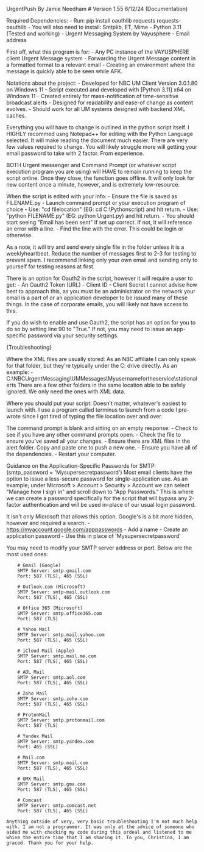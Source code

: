   UrgentPush By Jamie Needham
    # Version 1.55 6/12/24 
      (Documentation)
      
   Required Dependencies: 
        - Run: pip install oauthlib requests requests-oauthlib
        - You will also need to install: Smtplib, ET, Mime
        - Python 3.11 (Tested and working)
        - Urgent Messaging System by Vayusphere
        - Email address
        
   First off, what this program is for:
        - Any PC instance of the VAYUSPHERE client Urgent Message system
        - Forwarding the Urgent Message content in a formatted format to a relevant email
        - Creating an environment where the message is quickly able to be seen while AFK.
        
   Notations about the project:
        - Developed for NBC UM Client Version 3.0.1.80 on Windows 11
        - Script executed and developed with [Python 3.11] x64 on Windows 11
        - Created entirely for mass-notification of time-sensitive broadcast alerts
        - Designed for readability and ease-of change as content evolves.
        - Should work for all UM systems designed with backend XML caches.
        
Everything you will have to change is outlined in the python script itself. I HIGHLY recommed usng Notepad++ for editing with the Python Language selected. It will make reading the document much easier. There are very few values required to change. You will likely struggle more will getting your email password to take with 2 factor. From experience.
    
BOTH Urgent messenger and Command Prompt (or whatever script execution program you are using) will HAVE to remain running to keep the script online. Once they close, the function goes offline. It will only look for new content once a minute, however, and is extremely low-resource. 
        
  When the script is edited with your info:
        - Ensure the file is saved as FILENAME.py
        - Launch command prompt or your execution program of choice
        - Use: "cd filelocation" (EG: cd C:\Pythonscript\) and hit return.
        - Use: "python FILENAME.py" (EG: python Urgent.py) and hit return.
        - You should start seeing "Email has been sent" if set up correct. If not, it will reference an error with a line.
            - Find the line with the error. This could be login or otherwise. 
        
As a note, it will try and send every single file in the folder unless it is a weeklyheartbeat. Reduce the number of messages first to 2-3 for testing to prevent spam. I recommend linking only your own email and sending only to yourself for testing reasons at first.
     
  There is an option for Oauth2 in the script, however it will require a user to get:
        - An Oauth2 Token (URL)
        - Client ID
        - Client Secret
I cannot advise how best to approach this, as you must be an administrator on the network your email is a part of or an application 
developer to be issued many of these things. In the case of corporate emails, you will likely not have access to this. 

If you do wish to enable and use Oauth2, the script has an option for you to do so by setting line 90 to "True." If not, you may need to issue an app-specific password via your security settings. 

{Troubleshooting}

  Where the XML files are usually stored:
      As an NBC affiliate I can only speak for that folder, but they're typically under the C: drive directly. As an example:
           - C:\NBCUrgentMessaging\UMMessages\Myusernamefortheservice\stationalerts
       There are a few other folders in the same location able to be safely ignored. We only need the ones with XML data.
        
  Where you should put your script: 
       Doesn't matter, whatever's easiest to launch with. I use a program called terminus to launch from a code I pre-wrote since I got tired of typing the file location over and over. 
        
   The command prompt is blank and sitting on an empty response:
        - Check to see if you have any other command prompts open. 
        - Check the file to ensure you've saved all your changes.
        - Ensure there are XML files in the alert folder. Copy and paste one to push a new one.
        - Ensure you have all of the dependencies.
        - Restart your computer.
        
   Guidance on the Application-Specific Passwords for SMTP:
      (smtp_password = 'Mysupersecretpassword')
Most email clients have the option to issue a less-secure password for single-application use. As an example; under Microsoft > Account > Security > Account we can select "Manage how I sign in" and scroll down to "App Passwords." This is where we can create a password specifically for the script that will bypass any 2-factor authentication and will be used in-place of our usual login password. 
    
  It isn't only Microsoft that allows this option. Google's is a bit more hidden, however and required a search.
        - https://myaccount.google.com/apppasswords
        - Add a name
        - Create an application password
        - Use this in place of 'Mysupersecretpassword'
        
  You may need to modify your SMTP server address or port. Below are the most used ones:
      
        # Gmail (Google)
        SMTP Server: smtp.gmail.com
        Port: 587 (TLS), 465 (SSL)

        # Outlook.com (Microsoft)
        SMTP Server: smtp-mail.outlook.com
        Port: 587 (TLS), 465 (SSL)

        # Office 365 (Microsoft)
        SMTP Server: smtp.office365.com
        Port: 587 (TLS)

        # Yahoo Mail
        SMTP Server: smtp.mail.yahoo.com
        Port: 587 (TLS), 465 (SSL)

        # iCloud Mail (Apple)
        SMTP Server: smtp.mail.me.com
        Port: 587 (TLS), 465 (SSL)

        # AOL Mail
        SMTP Server: smtp.aol.com
        Port: 587 (TLS), 465 (SSL)

        # Zoho Mail
        SMTP Server: smtp.zoho.com
        Port: 587 (TLS), 465 (SSL)

        # ProtonMail
        SMTP Server: smtp.protonmail.com
        Port: 587 (TLS)

        # Yandex Mail
        SMTP Server: smtp.yandex.com
        Port: 465 (SSL)

        # Mail.com
        SMTP Server: smtp.mail.com
        Port: 587 (TLS), 465 (SSL)

        # GMX Mail
        SMTP Server: smtp.gmx.com
        Port: 587 (TLS), 465 (SSL)

        # Comcast
        SMTP Server: smtp.comcast.net
        Port: 587 (TLS), 465 (SSL)
        
    Anything outside of very, very basic troubleshooting I'm not much help with. I am not a programmer. It was only at the advice of someone who aided me with checking my code during this ordeal and listened to me whine the entire time that I am sharing it. To you, Christina, I am graced. Thank you for your help.
